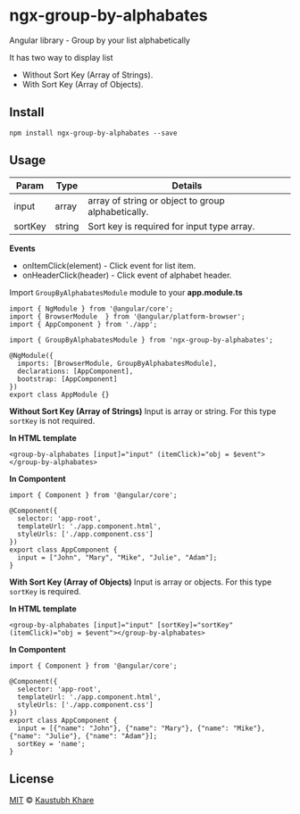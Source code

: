 # ngx-group-by-alphabates
Angular library - Group by your list alphabetically

It has two way to display list

- Without Sort Key (Array of Strings).
- With Sort Key (Array of Objects).

## Install

`npm install ngx-group-by-alphabates --save`

## Usage

| Param | Type |  Details |
| ------ | ------ | ------ | 
| input | array | array of string or object to group alphabetically.|
| sortKey | string | Sort key is required for input type array.|

**Events**
- onItemClick(element) - Click event for list item.
- onHeaderClick(header) - Click event of alphabet header.

Import `GroupByAlphabatesModule` module to your **app.module.ts**

```
import { NgModule } from '@angular/core';
import { BrowserModule  } from '@angular/platform-browser';
import { AppComponent } from './app';

import { GroupByAlphabatesModule } from 'ngx-group-by-alphabates';

@NgModule({
  imports: [BrowserModule, GroupByAlphabatesModule],
  declarations: [AppComponent],
  bootstrap: [AppComponent]
})
export class AppModule {}
```
**Without Sort Key (Array of Strings)**
Input is array or string. For this type `sortKey` is not required.

**In HTML template**
```
<group-by-alphabates [input]="input" (itemClick)="obj = $event"></group-by-alphabates>
```

**In Compontent**
```
import { Component } from '@angular/core';

@Component({
  selector: 'app-root',
  templateUrl: './app.component.html',
  styleUrls: ['./app.component.css']
})
export class AppComponent {
  input = ["John", "Mary", "Mike", "Julie", "Adam"];
}
```
**With Sort Key (Array of Objects)**
Input is array or objects. For this type `sortKey` is required.

**In HTML template**
```
<group-by-alphabates [input]="input" [sortKey]="sortKey" (itemClick)="obj = $event"></group-by-alphabates>
```

**In Compontent**
```
import { Component } from '@angular/core';

@Component({
  selector: 'app-root',
  templateUrl: './app.component.html',
  styleUrls: ['./app.component.css']
})
export class AppComponent {
  input = [{"name": "John"}, {"name": "Mary"}, {"name": "Mike"}, {"name": "Julie"}, {"name": "Adam"}];
  sortKey = 'name';
}
```

## License
[MIT](https://tldrlegal.com/license/mit-license) © [Kaustubh Khare](https://github.com/kaustubhkhare19)
